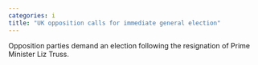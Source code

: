 ```yaml
---
categories: i
title: "UK opposition calls for immediate general election"
---
```

Opposition parties demand an election following the resignation of Prime Minister Liz Truss.